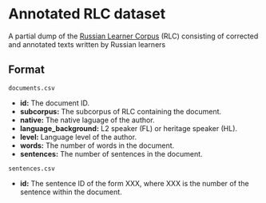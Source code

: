 # Annotated RLC dataset

A partial dump of the  [Russian Learner Corpus](http://web-corpora.net/RLC) (RLC) consisting of corrected and annotated texts written by Russian learners

## Format

`documents.csv`
- **id:** The document ID.
- **subcorpus:** The subcorpus of RLC containing the document.
- **native:** The native laguage of the author.
- **language_background:** L2 speaker (FL) or heritage speaker (HL).
- **level:** Language level of the author.
- **words:** The number of words in the document.
- **sentences:** The number of sentences in the document.

`sentences.csv`
- **id:** The sentence ID of the form <document id>XXX, where XXX is the number of the sentence within the document.
